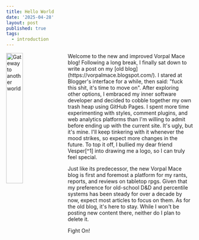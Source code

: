 ```yaml
---
title: Hello World
date: '2025-04-28'
layout: post
published: true
tags:
  - introduction
---
```

<img src="https://vorpalmace.github.io/images/portals_of_torsh.jpg" alt="Gateway to another world" style="float: left; width: 30%; margin-right: 15px;"/>
Welcome to the new and improved Vorpal Mace blog! Following a long break, I finally sat down to write a post on my [old blog](https://vorpalmace.blogspot.com/). I stared at Blogger's interface for a while, then said: "fuck this shit, it's time to move on". After exploring other options, I embraced my inner software developer and decided to cobble together my own trash heap using GitHub Pages. I spent more time experimenting with styles, comment plugins, and web analytics platforms than I'm willing to admit before ending up with the current site. It's ugly, but it's mine. I'll keep tinkering with it whenever the mood strikes, so expect more changes in the future. To top it off, I bullied my dear friend Vesper[^1] into drawing me a logo, so I can truly feel special.

Just like its predecessor, the new Vorpal Mace blog is first and foremost a platform for my rants, reports, and reviews on tabletop rpgs. Given that my preference for old-school D&D and percentile systems has been steady for over a decade by now, expect most articles to focus on them. As for the old blog, it's here to stay. While I won't be posting new content there, neither do I plan to delete it.

Fight On!

[^1]: I will link his portfolio once he gets his shit together and makes one. He knows how to make good maps, but alas, is constantly hindered by his ambition to make sense of Chivalry & Sorcery Red Book.
